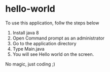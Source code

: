 # hello-world
To use this application, follw the steps below
1. Install java 8
2. Open Command prompt as an administrator
3. Go to the application directory
4. Type Main.java
5. You will see Hello world on the screen.

No magic, just coding ;)
